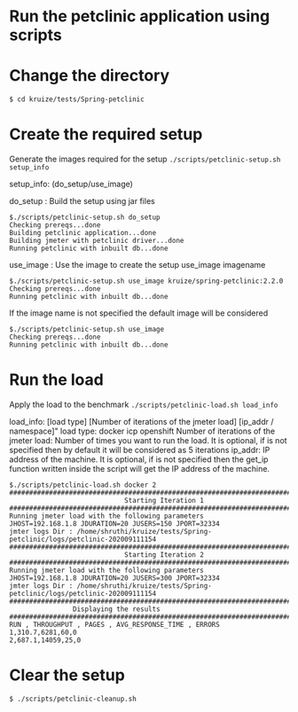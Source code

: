 # Run the petclinic application using scripts 

# Change the directory
`$ cd kruize/tests/Spring-petclinic`

# Create the required setup
Generate the images required for the setup 
`./scripts/petclinic-setup.sh setup_info`

setup_info: (do_setup/use_image)

do_setup : Build the setup using jar files

```
$./scripts/petclinic-setup.sh do_setup
Checking prereqs...done
Building petclinic application...done
Building jmeter with petclinic driver...done
Running petclinic with inbuilt db...done
```
use_image : Use the image to create the setup
use_image imagename


```
$./scripts/petclinic-setup.sh use_image kruize/spring-petclinic:2.2.0
Checking prereqs...done
Running petclinic with inbuilt db...done
```

If the image name is not specified the default image will be considered
```
$./scripts/petclinic-setup.sh use_image 
Checking prereqs...done
Running petclinic with inbuilt db...done
```

# Run the load
Apply the load to the benchmark
`./scripts/petclinic-load.sh load_info`

load_info: [load type] [Number of iterations of the jmeter load] [ip_addr / namespace]"
load type: docker icp openshift
Number of iterations of the jmeter load: Number of times you want to run the load. It is optional, if is not specified then by default it will be considered as 5 iterations
ip_addr: IP address of the machine. It is optional, if is not specified then the get_ip function written inside the script will get the IP address of the machine.

```
$./scripts/petclinic-load.sh docker 2 
#########################################################################################
                             Starting Iteration 1                                  
#########################################################################################
Running jmeter load with the following parameters
JHOST=192.168.1.8 JDURATION=20 JUSERS=150 JPORT=32334 
jmter logs Dir : /home/shruthi/kruize/tests/Spring-petclinic/logs/petclinic-202009111154
#########################################################################################
                             Starting Iteration 2                                  
#########################################################################################
Running jmeter load with the following parameters
JHOST=192.168.1.8 JDURATION=20 JUSERS=300 JPORT=32334 
jmter logs Dir : /home/shruthi/kruize/tests/Spring-petclinic/logs/petclinic-202009111154
#########################################################################################
				Displaying the results				       
#########################################################################################
RUN , THROUGHPUT , PAGES , AVG_RESPONSE_TIME , ERRORS
1,310.7,6281,60,0
2,687.1,14059,25,0
```

# Clear the setup
`$ ./scripts/petclinic-cleanup.sh`

